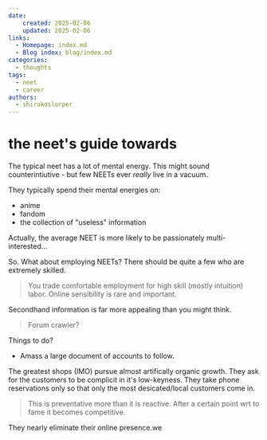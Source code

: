 ```yaml
---
date:
    created: 2025-02-06
    updated: 2025-02-06
links:
  - Homepage: index.md
  - Blog index: blog/index.md
categories:
  - thoughts
tags:
  - neet
  - career
authors:
  - shirakoslurper
---
```


# the neet's guide towards

The typical neet has a lot of mental energy.
This might sound counterintiutive - but few NEETs ever *really* live in a vacuum.

They typically spend their mental energies on:
- anime
- fandom
- the collection of "useless" information

Actually, the average NEET is more likely to be passionately multi-interested...

So. What about employing NEETs?
There should be quite a few who are extremely skilled.

> You trade comfortable employment for high skill (mostly intuition) labor. Online sensibility is rare and important.

Secondhand information is far more appealing than you might think.

> Forum crawler?


Things to do?
- Amass a large document of accounts to follow.

The greatest shops (IMO) pursue almost artifically organic growth.
They ask for the customers to be complicit in it's low-keyness.
They take phone reservations only so that only the most desicated/local customers come in.

> This is preventative more than it is reactive. After a certain point wrt to fame it becomes competitive.

They nearly eliminate their online presence.we
